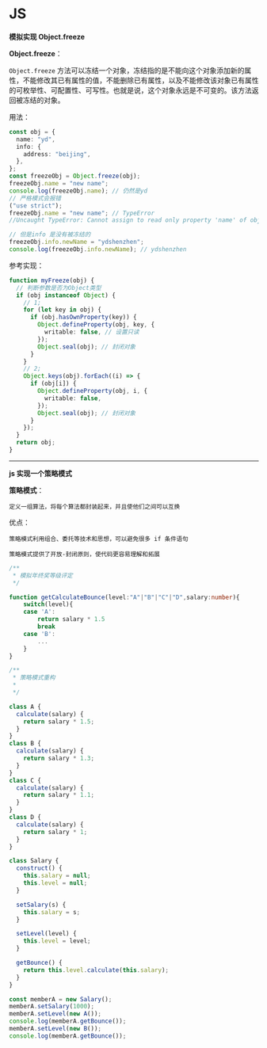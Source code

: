 # JS

**模拟实现 Object.freeze**

**Object.freeze**：

`Object.freeze` 方法可以冻结一个对象，冻结指的是不能向这个对象添加新的属性，不能修改其已有属性的值，不能删除已有属性，以及不能修改该对象已有属性的可枚举性、可配置性、可写性。也就是说，这个对象永远是不可变的。该方法返回被冻结的对象。

用法：

```ts
const obj = {
  name: "yd",
  info: {
    address: "beijing",
  },
};
const freezeObj = Object.freeze(obj);
freezeObj.name = "new name";
console.log(freezeObj.name); // 仍然是yd
// 严格模式会报错
("use strict");
freezeObj.name = "new name"; // TypeError
//Uncaught TypeError: Cannot assign to read only property 'name' of object '#<Object>'

// 但是info 是没有被冻结的
freezeObj.info.newName = "ydshenzhen";
console.log(freezeObj.info.newName); // ydshenzhen
```

参考实现：

```ts
function myFreeze(obj) {
  // 判断参数是否为Object类型
  if (obj instanceof Object) {
    // 1;
    for (let key in obj) {
      if (obj.hasOwnProperty(key)) {
        Object.defineProperty(obj, key, {
          writable: false, // 设置只读
        });
        Object.seal(obj); // 封闭对象
      }
    }
    // 2;
    Object.keys(obj).forEach((i) => {
      if (obj[i]) {
        Object.defineProperty(obj, i, {
          writable: false,
        });
        Object.seal(obj); // 封闭对象
      }
    });
  }
  return obj;
}
```

---

**js 实现一个策略模式**

**策略模式**：

`定义一组算法，将每个算法都封装起来，并且使他们之间可以互换`

优点：

`策略模式利用组合、委托等技术和思想，可以避免很多 if 条件语句`

`策略模式提供了开放-封闭原则，使代码更容易理解和拓展`

```ts
/**
 * 模拟年终奖等级评定
 */

function getCalculateBounce(level:"A"|"B"|"C"|"D",salary:number){
    switch(level){
    case 'A':
        return salary * 1.5
        break
    case 'B':
        ...
    }
}
```

```ts
/**
 * 策略模式重构
 *
 */

class A {
  calculate(salary) {
    return salary * 1.5;
  }
}
class B {
  calculate(salary) {
    return salary * 1.3;
  }
}
class C {
  calculate(salary) {
    return salary * 1.1;
  }
}
class D {
  calculate(salary) {
    return salary * 1;
  }
}

class Salary {
  construct() {
    this.salary = null;
    this.level = null;
  }

  setSalary(s) {
    this.salary = s;
  }

  setLevel(level) {
    this.level = level;
  }

  getBounce() {
    return this.level.calculate(this.salary);
  }
}

const memberA = new Salary();
memberA.setSalary(1000);
memberA.setLevel(new A());
console.log(memberA.getBounce());
memberA.setLevel(new B());
console.log(memberA.getBounce());
```
